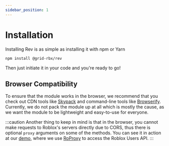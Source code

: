 ```yaml
---
sidebar_position: 1
---
```


# Installation

Installing Rev is as simple as installing it with npm or Yarn

```bash npm2yarn
npm install @grid-rbx/rev
```

Then just initiate it in your code and you're ready to go!

## Browser Compatibility

To ensure that the module works in the browser, we recommend that you check out CDN tools like [Skypack](https://skypack.dev) and command-line tools like [Browserify](https://browserify.org). Currently, we do not pack the module up at all which is mostly the cause, as we want the module to be lightweight and easy-to-use for everyone.

:::caution
Another thing to keep in mind is that in the browser, you cannot make requests to Roblox's servers directly due to CORS, thus there is optional `proxy` arguments on some of the methods. You can see it in action at our [demo](https://github.com/grid-rbx/rev/tree/master/demo), where we use [RoProxy](https://roproxy.com) to access the Roblox Users API.
:::
